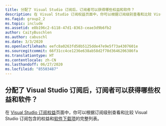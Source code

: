 ```yaml
---
title: 分配了 Visual Studio 订阅后，订阅者可以获得哪些权益和软件？
description: 在 Visual Studio 订阅权益页面中，你可以根据订阅级别查看和比较 Visual Studio 订阅包含的…
ms.faqid: group2_2
ms.topic: include
ms.assetid: e8b196c2-6118-47d1-8363-ceae3d9b6fb2
author: CaityBuschlen
ms.author: cabuschl
ms.date: 3/3/2020
ms.openlocfilehash: eefc8a0263fd58b5125dde47e9e5f73a4307601e
ms.sourcegitcommit: 66f31cc4ce1236e638ab58d2f70d3646206386fa
ms.translationtype: HT
ms.contentlocale: zh-CN
ms.lasthandoff: 06/27/2020
ms.locfileid: "85503487"
---
```

## <a name="what-benefits-and-software-is-available-to-my-subscriber-once-a-visual-studio-subscription-has-been-assigned"></a>分配了 Visual Studio 订阅后，订阅者可以获得哪些权益和软件？

在 [Visual Studio 订阅权益](https://visualstudio.microsoft.com/vs/benefits/)页面中，你可以根据订阅级别查看和比较 Visual Studio 订阅包含的权益和[软件下载项](https://docs.microsoft.com/visualstudio/subscriptions/software-download-list)的完整列表。
